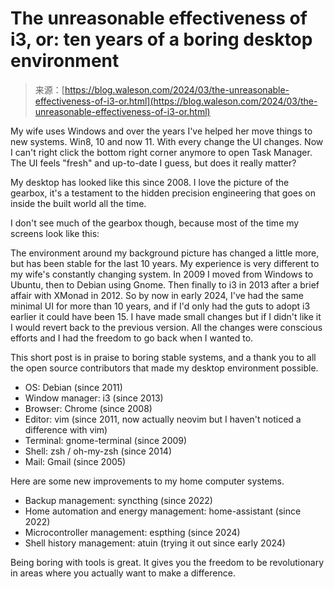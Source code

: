 <!--yml
category: 未分类
date: 2024-05-27 14:34:18
-->

# The unreasonable effectiveness of i3, or: ten years of a boring desktop environment

> 来源：[https://blog.waleson.com/2024/03/the-unreasonable-effectiveness-of-i3-or.html](https://blog.waleson.com/2024/03/the-unreasonable-effectiveness-of-i3-or.html)

My wife uses Windows and over the years I've helped her move things to new systems. Win8, 10 and now 11\. With every change the UI changes. Now I can't right click the bottom right corner anymore to open Task Manager. The UI feels "fresh" and up-to-date I guess, but does it really matter?

My desktop has looked like this since 2008\. I love the picture of the gearbox, it's a testament to the hidden precision engineering that goes on inside the built world all the time.

I don't see much of the gearbox though, because most of the time my screens look like this:

The environment around my background picture has changed a little more, but has been stable for the last 10 years. My experience is very different to my wife's constantly changing system. In 2009 I moved from Windows to Ubuntu, then to Debian using Gnome. Then finally to i3 in 2013 after a brief affair with XMonad in 2012\. So by now in early 2024, I've had the same minimal UI for more than 10 years, and if I'd only had the guts to adopt i3 earlier it could have been 15\. I have made small changes but if I didn't like it I would revert back to the previous version. All the changes were conscious efforts and I had the freedom to go back when I wanted to.

This short post is in praise to boring stable systems, and a thank you to all the open source contributors that made my desktop environment possible.

*   OS: Debian (since 2011)
*   Window manager: i3 (since 2013)
*   Browser: Chrome (since 2008)
*   Editor: vim (since 2011, now actually neovim but I haven't noticed a difference with vim)
*   Terminal: gnome-terminal (since 2009)
*   Shell: zsh / oh-my-zsh (since 2014)
*   Mail: Gmail (since 2005)

Here are some new improvements to my home computer systems.

*   Backup management: syncthing (since 2022)
*   Home automation and energy management: home-assistant (since 2022)
*   Microcontroller management: espthing (since 2024)
*   Shell history management: atuin (trying it out since early 2024)

Being boring with tools is great. It gives you the freedom to be revolutionary in areas where you actually want to make a difference.